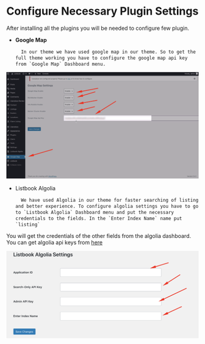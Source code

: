 # Configure Necessary Plugin Settings

After installing all the plugins you will be needed to configure few plugin.

* **Google Map**

        In our theme we have used google map in our theme. So to get the full theme working you have to configure the google map api key from `Google Map` Dashboard menu.

![](/assets/google-map-settings.png)

* Listbook Algolia

        We have used Algolia in our theme for faster searching of listing and better experience. To configure algolia settings you have to go to `Listbook Algolia` Dashboard menu and put the necessary credentials to the fields. In the `Enter Index Name` name put `listing`

You will get the credentials of the other fields from the algolia dashboard. You can get algolia api keys from [here](https://www.algolia.com/apps/LQCCGVZ2VV/api-keys/all)

![](/assets/algolia-settings.png)

